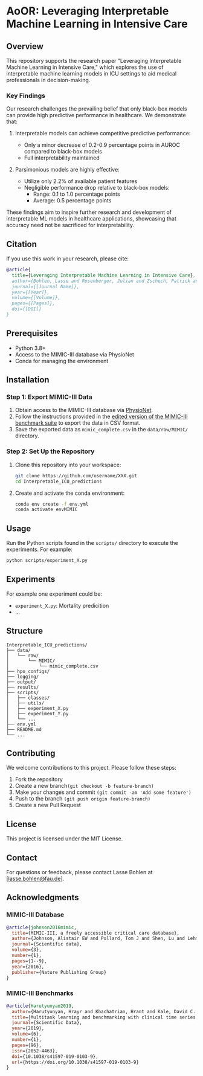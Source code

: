# AoOR: Leveraging Interpretable Machine Learning in Intensive Care

## Overview

This repository supports the research paper "Leveraging Interpretable Machine Learning in Intensive Care," which explores the use of interpretable machine learning models in ICU settings to aid medical professionals in decision-making.

### Key Findings

Our research challenges the prevailing belief that only black-box models can provide high predictive performance in healthcare. We demonstrate that:

1. Interpretable models can achieve competitive predictive performance:
   - Only a minor decrease of 0.2-0.9 percentage points in AUROC compared to black-box models
   - Full interpretability maintained

2. Parsimonious models are highly effective:
   - Utilize only 2.2% of available patient features
   - Negligible performance drop relative to black-box models:
     - Range: 0.1 to 1.0 percentage points
     - Average: 0.5 percentage points

These findings aim to inspire further research and development of interpretable ML models in healthcare applications, showcasing that accuracy need not be sacrificed for interpretability.

## Citation

If you use this work in your research, please cite:

```bibtex
@article{
  title={Leveraging Interpretable Machine Learning in Intensive Care},
  author={Bohlen, Lasse and Rosenberger, Julian and Zschech, Patrick and Kraus, Mathias},
  journal={[Journal Name]},
  year={[Year]},
  volume={[Volume]},
  pages={[Pages]},
  doi={[DOI]}
}
```

## Prerequisites
- Python 3.8+
- Access to the MIMIC-III database via PhysioNet
- Conda for managing the environment

## Installation

### Step 1: Export MIMIC-III Data
1. Obtain access to the MIMIC-III database via [PhysioNet](https://physionet.org/).
2. Follow the instructions provided in the [edited version of the MIMIC-III benchmark suite](https://github.com/HB-Dynamite/mimic3-benchmarks_AoOR_data_export) to export the data in CSV format.
3. Save the exported data as `mimic_complete.csv` in the `data/raw/MIMIC/` directory.

### Step 2: Set Up the Repository
1. Clone this repository into your workspace:
   ```sh
   git clone https://github.com/username/XXX.git
   cd Interpretable_ICU_predictions
   ```
2. Create and activate the conda environment:
   ```sh
   conda env create -f env.yml
   conda activate envMIMIC
   ```

## Usage
Run the Python scripts found in the ``scripts/`` directory to execute the experiments. For example:
```sh
python scripts/experiment_X.py
```

## Experiments
For example one experiment could be: 
- ``experiment_X.py``: Mortality predicition
- ...

## Structure
```
Interpretable_ICU_predictions/
├── data/
│   └── raw/
│       └── MIMIC/
│           └── mimic_complete.csv
├── hpo_configs/
├── logging/
├── output/
├── results/
├── scripts/
│   ├── classes/
│   ├── utils/
│   ├── experiment_X.py
│   ├── experiment_Y.py
│   └── ...
├── env.yml
├── README.md
└── ...
```

## Contributing
We welcome contributions to this project. Please follow these steps:

1. Fork the repository
2. Create a new branch``(git checkout -b feature-branch)``
3. Make your changes and commit ``(git commit -am 'Add some feature')``
4. Push to the branch ``(git push origin feature-branch)``
5. Create a new Pull Request

## License
This project is licensed under the MIT License.

## Contact
For questions or feedback, please contact Lasse Bohlen at [lasse.bohlen@fau.de].

## Acknowledgments

### MIMIC-III Database
```bibtex
@article{johnson2016mimic,
  title={MIMIC-III, a freely accessible critical care database},
  author={Johnson, Alistair EW and Pollard, Tom J and Shen, Lu and Lehman, Li-wei H and Feng, Mengling and Ghassemi, Mohammad and Moody, Benjamin and Szolovits, Peter and Anthony Celi, Leo and Mark, Roger G},
  journal={Scientific data},
  volume={3},
  number={1},
  pages={1--9},
  year={2016},
  publisher={Nature Publishing Group}
}
```

### MIMIC-III Benchmarks
```bibtex
@article{Harutyunyan2019,
  author={Harutyunyan, Hrayr and Khachatrian, Hrant and Kale, David C. and Ver Steeg, Greg and Galstyan, Aram},
  title={Multitask learning and benchmarking with clinical time series data},
  journal={Scientific Data},
  year={2019},
  volume={6},
  number={1},
  pages={96},
  issn={2052-4463},
  doi={10.1038/s41597-019-0103-9},
  url={https://doi.org/10.1038/s41597-019-0103-9}
}
```

